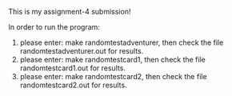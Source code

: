 This is my assignment-4 submission! 

In order to run the program: 
1) please enter: make randomtestadventurer, then check the file randomtestadventurer.out for results.
2) please enter: make randomtestcard1, then check the file randomtestcard1.out for results.
3) please enter: make randomtestcard2, then check the file randomtestcard2.out for results.
